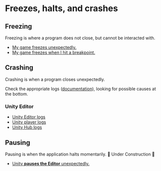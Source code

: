 # Freezes, halts, and crashes
## Freezing
Freezing is where a program does not close, but cannot be interacted with.
- [My game freezes unexpectedly.](Freezing.md)
- [My game freezes when I hit a breakpoint.](Debugging/Debugger.md#breakpoints)
## Crashing
Crashing is when a program closes unexpectedly.

Check the appropriate logs ([documentation](https://docs.unity3d.com/Manual/LogFiles.html)), looking for possible causes at the bottom.

### Unity Editor
- [Unity Editor logs](Editor/Logs.md)
- [Unity player logs](Player/Logs.md)
- [Unity Hub logs](Unity%20Hub/Logs.md)

## Pausing
Pausing is when the application halts momentarily.
🚧 Under Construction 🚧

- [Unity **pauses the Editor** unexpectedly.](Play%20Mode/Error%20Pause.md)
